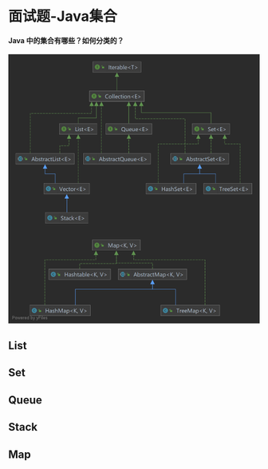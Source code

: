 # 面试题-Java集合

#### Java 中的集合有哪些？如何分类的？

![Iterable](./images/Iterable.png)

## List



## Set



## Queue



## Stack



## Map



